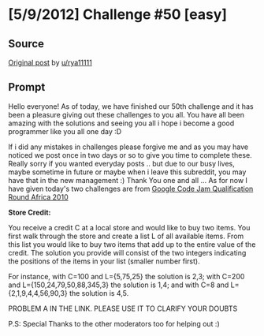 # [5/9/2012] Challenge #50 [easy]

## Source

[Original post](https://old.reddit.com/r/dailyprogrammer/comments/teua8/592012_challenge_50_easy/) by [u/rya11111](https://old.reddit.com/user/rya11111)

## Prompt

Hello everyone! As of today, we have finished our 50th challenge and it has been a pleasure giving out these challenges to you all. You have all been amazing with the solutions and seeing you all i hope i become a good programmer like you all one day :D

If i did any mistakes in challenges please forgive me and as you may have noticed we post once in two days or so to give you time to complete these. Really sorry if you wanted everyday posts .. but due to our busy lives, maybe sometime in future or maybe when i leave this subreddit, you may have that in the new management :) Thank You one and all ... As for now I have given today's two challenges are from [Google Code Jam Qualification Round Africa 2010](http://code.google.com/codejam/contest/dashboard?c=351101#s=p0)

**Store Credit:**

You receive a credit C at a local store and would like to buy two items. You first walk through the store and create a list L of all available items. From this list you would like to buy two items that add up to the entire value of the credit. The solution you provide will consist of the two integers indicating the positions of the items in your list (smaller number first).

For instance, with C=100 and L={5,75,25} the solution is 2,3; with C=200 and L={150,24,79,50,88,345,3} the solution is 1,4; and with C=8 and L={2,1,9,4,4,56,90,3} the solution is 4,5.

PROBLEM A IN THE LINK. PLEASE USE IT TO CLARIFY YOUR DOUBTS

P.S:  Special Thanks to the other moderators too for helping out :)
